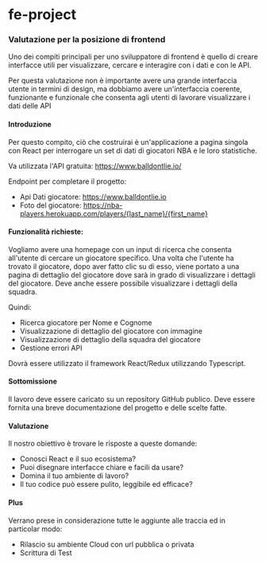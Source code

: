 
# fe-project

### Valutazione per la posizione di frontend
Uno dei compiti principali per uno sviluppatore di frontend è quello di creare interfacce utili per visualizzare, cercare e interagire con i dati e con le API.

Per questa valutazione non è importante avere una grande interfaccia utente in termini di design, ma dobbiamo avere un'interfaccia coerente, funzionante e funzionale che consenta agli utenti di lavorare visualizzare i dati delle API

#### Introduzione
Per questo compito, ciò che costruirai è un'applicazione a pagina singola con React per interrogare un set di dati di giocatori NBA e le loro statistiche.

Va utilizzata l'API gratuita: https://www.balldontlie.io/

Endpoint per completare il progetto:

- Api Dati giocatore:  https://www.balldontlie.io
- Foto del giocatore: https://nba-players.herokuapp.com/players/{last_name}/{first_name}

#### Funzionalità richieste:

Vogliamo avere una homepage con un input di ricerca che consenta all'utente di cercare un giocatore specifico. Una volta che l'utente ha trovato il giocatore, dopo aver fatto clic su di esso, viene portato a una pagina di dettaglio del giocatore dove sarà in grado di visualizzare i dettagli del giocatore. Deve anche essere possibile visualizzare i dettagli della squadra.

Quindi:
- Ricerca giocatore per Nome e Cognome
- Visualizzazione di dettaglio del giocatore con immagine
- Visualizzazione di dettaglio della squadra del giocatore
- Gestione errori API

Dovrà essere utilizzato il framework React/Redux utilizzando Typescript.

#### Sottomissione
Il lavoro deve essere caricato su un repository GitHub publico.
Deve essere fornita una breve documentazione del progetto e delle scelte fatte.

#### Valutazione
Il nostro obiettivo è trovare le risposte a queste domande:

- Conosci React e il suo ecosistema?
- Puoi disegnare interfacce chiare e facili da usare?
- Domina il tuo ambiente di lavoro?
- Il tuo codice può essere pulito, leggibile ed efficace?

#### Plus
Verrano prese in considerazione tutte le aggiunte alle traccia ed in particolar modo:

- Rilascio su ambiente Cloud con url pubblica o privata
- Scrittura di Test
